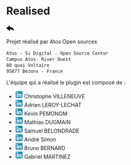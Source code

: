 # Realised
[![](../../screenshots/other/Go-back.png)](../../README-fr.md)


Projet réalisé par Atos Open sources

```
Atos - Si Digital - Open Source Center
Campus Atos- River Ouest
80 quai Voltaire
95877 Bezons - France
```
L'équipe qui a réalisé le plugin est composé de :

 -  [![](../../screenshots/other/linkedin.png)](https://www.linkedin.com/in/christophe-villeneuve-3a68743)  Christophe VILLENEUVE
 -   [![](../../screenshots/other/linkedin.png)](https://www.linkedin.com/in/adrien-leroy-lechat-391028175) Adrien LEROY-LECHAT
 - [![](../../screenshots/other/linkedin.png)](https://www.linkedin.com/in/kevin-pemonon) Kevin PEMONOM 
 -  [![](../../screenshots/other/linkedin.png)](https://www.linkedin.com/in/mathias-dugamin-27ab23170)  Mathias DUGMAIN
 -  [![](../../screenshots/other/linkedin.png)](https://www.linkedin.com/in/samuelbelondrade) Samuel BELONDRADE
 -  [![](../../screenshots/other/linkedin.png)](https://www.linkedin.com/in/andre-simon-9701a7130/) André Simon
 -  [![](../../screenshots/other/linkedin.png)](https://www.linkedin.com/in/bruno-bernard-2a7543110/) Bruno BERNARD
  -  [![](../../screenshots/other/linkedin.png)](https://www.linkedin.com/in/gabriel-martinez-002025142/) Gabriel MARTINEZ
